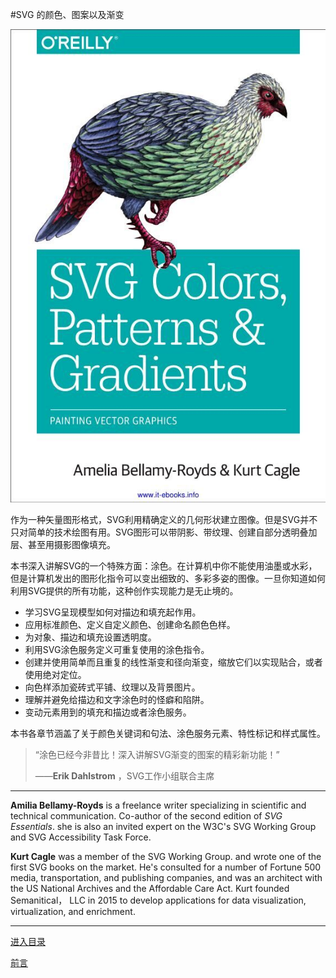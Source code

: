 #SVG 的颜色、图案以及渐变


![](img/cover.jpg?raw=true)


作为一种矢量图形格式，SVG利用精确定义的几何形状建立图像。但是SVG并不只对简单的技术绘图有用。SVG图形可以带阴影、带纹理、创建自部分透明叠加层、甚至用摄影图像填充。

本书深入讲解SVG的一个特殊方面：涂色。在计算机中你不能使用油墨或水彩，但是计算机发出的图形化指令可以变出细致的、多彩多姿的图像。一旦你知道如何利用SVG提供的所有功能，这种创作实现能力是无止境的。

- 学习SVG呈现模型如何对描边和填充起作用。
- 应用标准颜色、定义自定义颜色、创建命名颜色色样。
- 为对象、描边和填充设置透明度。
- 利用SVG涂色服务定义可重复使用的涂色指令。
- 创建并使用简单而且重复的线性渐变和径向渐变，缩放它们以实现贴合，或者使用绝对定位。
- 向色样添加瓷砖式平铺、纹理以及背景图片。
- 理解并避免给描边和文字涂色时的怪癖和陷阱。
- 变动元素用到的填充和描边或者涂色服务。

本书各章节涵盖了关于颜色关键词和句法、涂色服务元素、特性标记和样式属性。

> “涂色已经今非昔比！深入讲解SVG渐变的图案的精彩新功能！”
> 
> ——**Erik Dahlstrom** ，SVG工作小组联合主席

------------------

**Amilia Bellamy-Royds** is a freelance writer specializing in scientific and technical communication. Co-author of the second edition of *SVG Essentials*. she is also an invited expert on the W3C's SVG Working Group and SVG Accessibility Task Force.

**Kurt Cagle** was a member of the SVG Working Group. and wrote one of the first SVG books on the market. He's consulted for a number of Fortune 500 media, transportation, and publishing companies, and was an architect with the US National Archives and the Affordable Care Act. Kurt founded Semanitical， LLC in 2015 to develop applications for data visualization, virtualization, and enrichment.

------------------

[进入目录](toc.md)

[前言](0.md)

